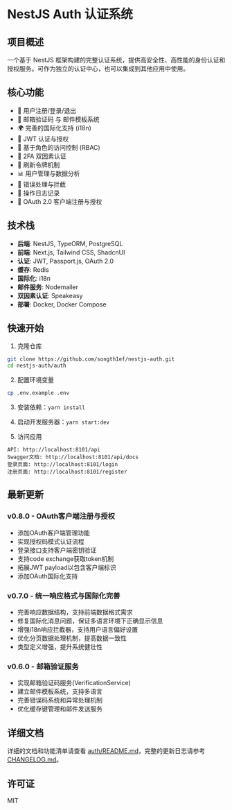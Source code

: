 # NestJS Auth 认证系统

## 项目概述

一个基于 NestJS 框架构建的完整认证系统，提供高安全性、高性能的身份认证和授权服务。可作为独立的认证中心，也可以集成到其他应用中使用。

## 核心功能

- 🔐 用户注册/登录/退出
- 📧 邮箱验证码 与 邮件模板系统
- 🌍 完善的国际化支持 (i18n)
- 🔑 JWT 认证与授权
- 👮 基于角色的访问控制 (RBAC)
- 📱 2FA 双因素认证
- 🔄 刷新令牌机制
- 📊 用户管理与数据分析
- 🚫 错误处理与拦截
- 📝 操作日志记录
- 🔌 OAuth 2.0 客户端注册与授权

## 技术栈

- **后端**: NestJS, TypeORM, PostgreSQL
- **前端**: Next.js, Tailwind CSS, ShadcnUI
- **认证**: JWT, Passport.js, OAuth 2.0
- **缓存**: Redis
- **国际化**: i18n
- **邮件服务**: Nodemailer
- **双因素认证**: Speakeasy
- **部署**: Docker, Docker Compose

## 快速开始

1. 克隆仓库
```bash
git clone https://github.com/songth1ef/nestjs-auth.git
cd nestjs-auth/auth
```

2. 配置环境变量
```bash
cp .env.example .env
```

3. 安装依赖：`yarn install`
4. 启动开发服务器：`yarn start:dev`

5. 访问应用
```
API: http://localhost:8101/api
Swagger文档: http://localhost:8101/api/docs
登录页面: http://localhost:8101/login
注册页面: http://localhost:8101/register
```

## 最新更新

### v0.8.0 - OAuth客户端注册与授权
- 添加OAuth客户端管理功能
- 实现授权码模式认证流程
- 登录接口支持客户端密钥验证
- 支持code exchange获取token机制
- 拓展JWT payload以包含客户端标识
- 添加OAuth国际化支持

### v0.7.0 - 统一响应格式与国际化完善
- 完善响应数据结构，支持前端数据格式需求
- 修复国际化消息问题，保证多语言环境下正确显示信息
- 增强i18n响应拦截器，支持用户语言偏好设置
- 优化分页数据处理机制，提高数据一致性
- 类型定义增强，提升系统健壮性

### v0.6.0 - 邮箱验证服务
- 实现邮箱验证码服务(VerificationService)
- 建立邮件模板系统，支持多语言
- 完善错误码系统和异常处理机制
- 优化缓存键管理和邮件发送服务

## 详细文档

详细的文档和功能清单请查看 [auth/README.md](auth/README.md)，完整的更新日志请参考 [CHANGELOG.md](auth/CHANGELOG.md)。

## 许可证

MIT
